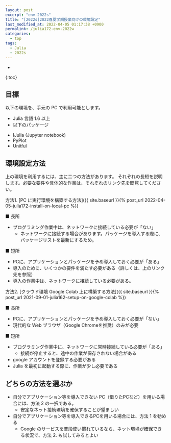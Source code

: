 ```yaml
---
layout: post
excerpt: "env-2022s"
title: "[2022s]2022春夏学期授業向けの環境設定"
last_modified_at: 2022-04-05 01:17:38 +0900
permalink: /julia172-env-2022w
categories:
  - top
tags:
  - Julia
  - 2022s
---
```


* 
{:toc}

## 目標

以下の環境を、手元の PC で利用可能とします。

* Julia 言語 1.6 以上
* 以下のパッケージ
- IJulia (Jupyter notebook)
- PyPlot
- Unitful

## 環境設定方法

上の環境を利用するには、主に二つの方法があります。
それぞれの長短を説明します。必要な要件や具体的な作業は、それぞれのリンク先を閲覧してください。

方法1. [PC に実行環境を構築する方法]({{ site.baseurl }}{% post_url 2022-04-05-julia172-install-on-local-pc %})

■ 長所
- プログラミング作業中は、ネットワークに接続している必要が「ない」
  - ネットワークに接続する場合があります。パッケージを導入する際に、パッケージリストを最新にするため。

■ 短所
- PCに、アプリケーションとパッケージを予め導入しておく必要が「ある」
- 導入のために、いくつかの要件を満たす必要がある（詳しくは、上のリンク先を参照）
- 導入の作業中は、ネットワークに接続している必要がある。

方法2. [クラウド環境 Google Colab 上に構築する方法]({{ site.baseurl }}{% post_url 2021-09-01-julia162-setup-on-google-colab %})

■ 長所
- PCに、アプリケーションとパッケージを予め導入しておく必要が「ない」
- 現代的な Web ブラウザ（Google Chromeを推奨）のみが必要

■ 短所
- プログラミング作業中に、ネットワークに常時接続している必要が「ある」
  - 接続が停止すると、途中の作業が保存されない場合がある
- google アカウントを登録する必要がある
- Julia を最初に起動する際に、作業が少し必要である

## どちらの方法を選ぶか
- 自分でアプリケーション等を導入できない PC（借りたPCなど）を用いる場合には、方法 2 の一択である。
  - 安定なネット接続環境を確保することが望ましい
- 自分でアプリケーション等を導入できるPCを用いる場合には、方法 1 を勧める
  - Google のサービスを普段使い慣れているなら、ネット環境が確保できる状況で、方法 2. も試してみるとよい
